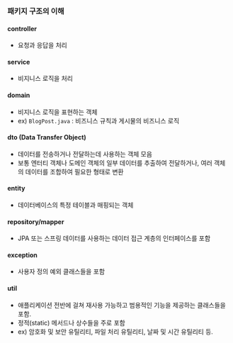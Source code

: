 

### 패키지 구조의 이해


#### controller

* 요청과 응답을 처리

#### service 

* 비지니스 로직을 처리

#### domain

* 비지니스 로직을 표현하는 객체
* ex) `BlogPost.java` : 비즈니스 규칙과 게시물의 비즈니스 로직

#### dto (Data Transfer Object)

* 데이터를 전송하거나 전달하는데 사용하는 객체 모음
* 보통 엔터티 객체나 도메인 객체의 일부 데이터를 추출하여 전달하거나, 여러 객체의 데이터를 조합하여 필요한 형태로 변환


#### entity

* 데이터베이스의 특정 테이블과 매핑되는 객체


#### repository/mapper

* JPA 또는 스프링 데이터를 사용하는 데이터 접근 계층의 인터페이스를 포함

#### exception

* 사용자 정의 예외 클래스들을 포함

#### util

* 애플리케이션 전반에 걸쳐 재사용 가능하고 범용적인 기능을 제공하는 클래스들을 포함.
* 정적(static) 메서드나 상수들을 주로 포함
* ex) 암호화 및 보안 유틸리티, 파일 처리 유틸리티, 날짜 및 시간 유틸리티 등.

